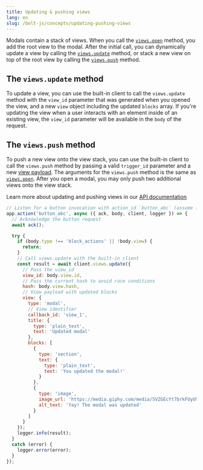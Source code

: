 ```yaml
---
title: Updating & pushing views
lang: en
slug: /bolt-js/concepts/updating-pushing-views
---
```


Modals contain a stack of views. When you call the [`views.open`](https://docs.slack.dev/reference/methods/views.open/) method, you add the root view to the modal. After the initial call, you can dynamically update a view by calling the [`views.update`](https://docs.slack.dev/reference/methods/views.update) method, or stack a new view on top of the root view by calling the [`views.push`](https://docs.slack.dev/reference/methods/views.push) method.

## The `views.update` method

To update a view, you can use the built-in client to call the `views.update` method with the `view_id` parameter that was generated when you opened the view, and a new `view` object including the updated `blocks` array. If you're updating the view when a user interacts with an element inside of an existing view, the `view_id` parameter will be available in the `body` of the request.

## The `views.push` method

To push a new view onto the view stack, you can use the built-in client to call the `views.push` method by passing a valid `trigger_id` parameter and a new [view payload](https://docs.slack.dev/reference/views). The arguments for the `views.push` method is the same as [`views.open`](/bolt-js/concepts/creating-modals). After you open a modal, you may only push two additional views onto the view stack.

Learn more about updating and pushing views in our [API documentation](https://docs.slack.dev/surfaces/modals)

```javascript
// Listen for a button invocation with action_id `button_abc` (assume it's inside of a modal)
app.action('button_abc', async ({ ack, body, client, logger }) => {
  // Acknowledge the button request
  await ack();

  try {
    if (body.type !== 'block_actions' || !body.view) {
      return;
    }
    // Call views.update with the built-in client
    const result = await client.views.update({
      // Pass the view_id
      view_id: body.view.id,
      // Pass the current hash to avoid race conditions
      hash: body.view.hash,
      // View payload with updated blocks
      view: {
        type: 'modal',
        // View identifier
        callback_id: 'view_1',
        title: {
          type: 'plain_text',
          text: 'Updated modal'
        },
        blocks: [
          {
            type: 'section',
            text: {
              type: 'plain_text',
              text: 'You updated the modal!'
            }
          },
          {
            type: 'image',
            image_url: 'https://media.giphy.com/media/SVZGEcYt7brkFUyU90/giphy.gif',
            alt_text: 'Yay! The modal was updated'
          }
        ]
      }
    });
    logger.info(result);
  }
  catch (error) {
    logger.error(error);
  }
});
```